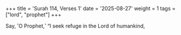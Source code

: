 +++
title = 'Surah 114, Verses 1'
date = '2025-08-27'
weight = 1
tags = ["lord", "prophet"]
+++

Say, ˹O Prophet,˺ “I seek refuge in the Lord of humankind,